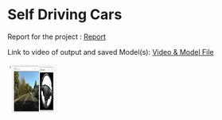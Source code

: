 # Self Driving Cars
Report for the project : [Report](https://github.com/neeel-patel/Self_Driving_Cars/blob/main/Report_Self_Driving_Car.pdf)

Link to video of output and saved Model(s): [Video & Model File](https://drive.google.com/drive/folders/1ryWQJNgjdDgfO8a-ORm7Cz3eskc2lXG8?usp=sharing)

<img src="https://github.com/neeel-patel/Self_Driving_Cars/blob/main/Self_Driving_Car_GIF.gif" width="100" height="100"/>
